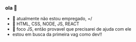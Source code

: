 ### ola 👋


- 🔭 atualmente não estou empregado, =/
- 🌱 HTML, CSS, NODE, JS, REACT
- 🤔 foco JS, então provavel que precisarei de ajuda com ele 
- estou em busca da primeira vag como dev!!



